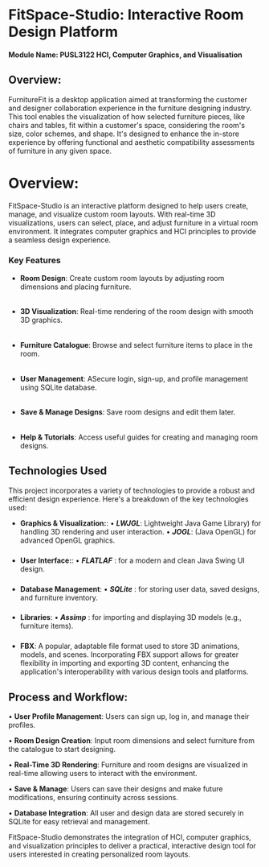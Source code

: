 

# FitSpace-Studio: Interactive Room Design Platform

#### Module Name: PUSL3122 HCI, Computer Graphics, and Visualisation

## Overview:
FurnitureFit is a desktop application aimed at transforming the customer and designer collaboration experience in the furniture designing industry. This tool enables the visualization of how selected furniture pieces, like chairs and tables, fit within a customer's space, considering the room's size, color schemes, and shape. It's designed to enhance the in-store experience by offering functional and aesthetic compatibility assessments of furniture in any given space.


# Overview:
FitSpace-Studio is an interactive platform designed to help users create, manage, and visualize custom room layouts. With real-time 3D visualizations, users can select, place, and adjust furniture in a virtual room environment. It integrates computer graphics and HCI principles to provide a seamless design experience.

### Key Features

- **Room Design**: Create custom room layouts by adjusting room dimensions and placing furniture.
######
- **3D Visualization**: Real-time rendering of the room design with smooth 3D graphics.
######
- **Furniture Catalogue**: Browse and select furniture items to place in the room.
######
- **User Management**: ASecure login, sign-up, and profile management using SQLite database.
######
- **Save & Manage Designs**: Save room designs and edit them later.
######
- **Help & Tutorials**: Access useful guides for creating and managing room designs.

## Technologies Used

This project incorporates a variety of technologies to provide a robust and efficient design experience. Here's a breakdown of the key technologies used:

- **Graphics & Visualization:**: 
            • ***LWJGL***: Lightweight Java Game Library) for handling 3D rendering and user interaction.
            • ***JOGL***: (Java OpenGL) for advanced OpenGL graphics.
###
- **User Interface:**: 
            • ***FLATLAF*** : for a modern and clean Java Swing UI design. 
###
- **Database Management**: 
            • ***SQLite*** : for storing user data, saved designs, and furniture inventory.
###
- **Libraries**: 
            • ***Assimp*** : for importing and displaying 3D models (e.g., furniture items).
###
- **FBX**: A popular, adaptable file format used to store 3D animations, models, and scenes. Incorporating FBX support allows for greater flexibility in importing and exporting 3D content, enhancing the application's interoperability with various design tools and platforms.

## Process and Workflow:

• **User Profile Management**: Users can sign up, log in, and manage their profiles.

• **Room Design Creation**: Input room dimensions and select furniture from the catalogue to start designing.

• **Real-Time 3D Rendering**: Furniture and room designs are visualized in real-time allowing users to interact with the environment.

• **Save & Manage**: Users can save their designs and make future modifications, ensuring continuity across sessions.

• **Database Integration**: All user and design data are stored securely in SQLite for easy retrieval and management.



FitSpace-Studio demonstrates the integration of HCI, computer graphics, and visualization principles to deliver a practical, interactive design tool for users interested in creating personalized room layouts.

